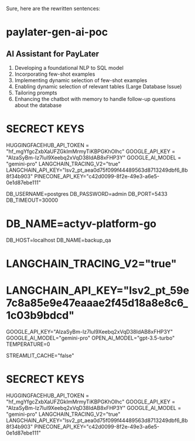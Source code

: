 Sure, here are the rewritten sentences:

# paylater-gen-ai-poc

## AI Assistant for PayLater 

1. Developing a foundational NLP to SQL model
2. Incorporating few-shot examples
3. Implementing dynamic selection of few-shot examples
4. Enabling dynamic selection of relevant tables (Large Database Issue)
5. Tailoring prompts
6. Enhancing the chatbot with memory to handle follow-up questions about the database



# SECRECT KEYS 
HUGGINGFACEHUB_API_TOKEN = "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"
GOOGLE_API_KEY = "AIzaSyBm-Iz7luI9Xeebq2xVqD38IdAB8xFHP3Y"
GOOGLE_AI_MODEL = "gemini-pro"
LANGCHAIN_TRACING_V2="true"
LANGCHAIN_API_KEY="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"
PINECONE_API_KEY="c42d0099-8f2e-49e3-a6e5-0e1d87ebe111"



DB_USERNAME=postgres
DB_PASSWORD=admin
DB_PORT=5433
DB_TIMEOUT=30000
# DB_NAME=actyv-platform-go
DB_HOST=localhost
DB_NAME=backup_qa

# LANGCHAIN_TRACING_V2="true"
# LANGCHAIN_API_KEY="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"
GOOGLE_API_KEY="AIzaSyBm-Iz7luI9Xeebq2xVqD38IdAB8xFHP3Y"
GOOGLE_AI_MODEL="gemini-pro"
OPEN_AI_MODEL="gpt-3.5-turbo"
TEMPERATURE=0

STREAMLIT_CACHE="false"

# SECRECT KEYS 
HUGGINGFACEHUB_API_TOKEN = "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"
GOOGLE_API_KEY = "AIzaSyBm-Iz7luI9Xeebq2xVqD38IdAB8xFHP3Y"
GOOGLE_AI_MODEL = "gemini-pro"
LANGCHAIN_TRACING_V2="true"
LANGCHAIN_API_KEY="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"
PINECONE_API_KEY="c42d0099-8f2e-49e3-a6e5-0e1d87ebe111"
